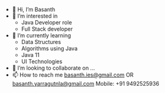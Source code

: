 - 👋 Hi, I’m Basanth
- 👀 I’m interested in 
  - Java Developer role
  - Full Stack developer
- 🌱 I’m currently learning 
  - Data Structures
  - Algorithms using Java
  - Java 11
  - UI Technologies
- 💞️ I’m looking to collaborate on ...
- 📫 How to reach me 
  basanth.ies@gmail.com OR
  basanth.yarragutnla@gmail.com
  Mobile: +91 9492525936

<!---
Basanth215/Basanth215 is a ✨ special ✨ repository because its `README.md` (this file) appears on your GitHub profile.
You can click the Preview link to take a look at your changes.
--->
